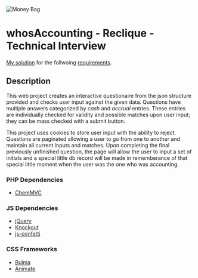 ![Money Bag](https://accounting.shaneburns.com/images/favicons/base.png)

# whosAccounting - Reclique - Technical Interview

[My solution](https://accounting.shaneburns.com/) for the follwoing [requirements](https://reclique.github.io/web-dev-testing/1_accounting_game/).

## Description

This web project creates an interactive questionaire from the json structure provided and checks user input against the given data.  Questions have multiple answers categorized by *cash* and *accrual* entries.  These entries are individually checked for validity and possible matches upon user input; they can be mass checked with a submit button. 

This project uses cookies to store user input with the ability to reject. Questions are paginated allowing a user to go from one to another and maintain all current inputs and matches. Upon completing the final previously unfinished question, the page will allow the user to input a set of initials and a special little db record will be made in rememberance of that special little moment when the user was the one who was accounting.

### PHP Dependencies
* [ChemMVC](https://github.com/shaneburns/ChemMVC)

### JS Dependencies 
* [jQuery](https://github.com/jquery/jquery)
* [Knockout](https://github.com/knockout/knockout)
* [js-confetti](https://github.com/loonywizard/js-confetti)

### CSS Frameworks
* [Bulma](https://bulma.io)
* [Animate](https://animate.style)
